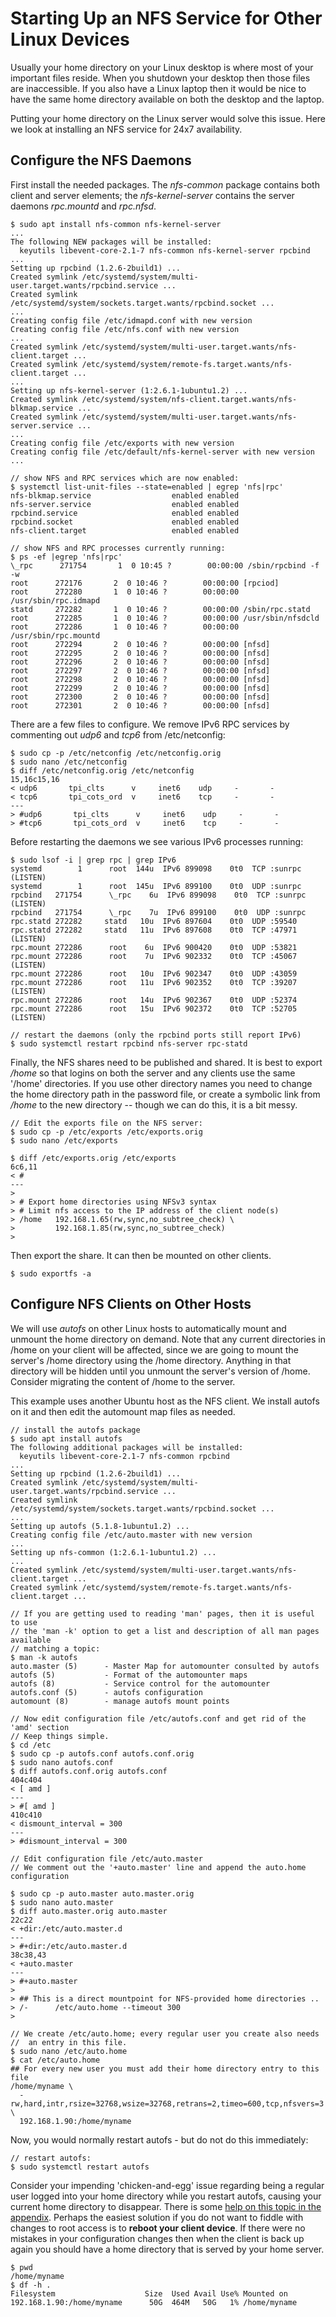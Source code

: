 <!-- -->
# Starting Up an NFS Service for Other Linux Devices

Usually your home directory on your Linux desktop is where most of your
important files reside.  When you shutdown your desktop then those files are 
inaccessible.  If you also have a Linux laptop then it would be nice to
have the same home directory available on both the desktop and the laptop.

Putting your home directory on the Linux server would solve this issue.
Here we look at installing an NFS service for 24x7 availability.

## Configure the NFS Daemons

First install the needed packages.  The *nfs-common* package contains both
client and server elements; the *nfs-kernel-server* contains the server 
daemons *rpc.mountd* and *rpc.nfsd*.

~~~~ {.shell}
$ sudo apt install nfs-common nfs-kernel-server
...
The following NEW packages will be installed:
  keyutils libevent-core-2.1-7 nfs-common nfs-kernel-server rpcbind
...
Setting up rpcbind (1.2.6-2build1) ...
Created symlink /etc/systemd/system/multi-user.target.wants/rpcbind.service ...
Created symlink /etc/systemd/system/sockets.target.wants/rpcbind.socket ...
...
Creating config file /etc/idmapd.conf with new version
Creating config file /etc/nfs.conf with new version
...
Created symlink /etc/systemd/system/multi-user.target.wants/nfs-client.target ...
Created symlink /etc/systemd/system/remote-fs.target.wants/nfs-client.target ...
...
Setting up nfs-kernel-server (1:2.6.1-1ubuntu1.2) ...
Created symlink /etc/systemd/system/nfs-client.target.wants/nfs-blkmap.service ...
Created symlink /etc/systemd/system/multi-user.target.wants/nfs-server.service ...
...
Creating config file /etc/exports with new version
Creating config file /etc/default/nfs-kernel-server with new version
...

// show NFS and RPC services which are now enabled:
$ systemctl list-unit-files --state=enabled | egrep 'nfs|rpc'
nfs-blkmap.service                  enabled enabled
nfs-server.service                  enabled enabled
rpcbind.service                     enabled enabled
rpcbind.socket                      enabled enabled
nfs-client.target                   enabled enabled

// show NFS and RPC processes currently running:
$ ps -ef |egrep 'nfs|rpc'
\_rpc      271754       1  0 10:45 ?        00:00:00 /sbin/rpcbind -f -w
root      272176       2  0 10:46 ?        00:00:00 [rpciod]
root      272280       1  0 10:46 ?        00:00:00 /usr/sbin/rpc.idmapd
statd     272282       1  0 10:46 ?        00:00:00 /sbin/rpc.statd
root      272285       1  0 10:46 ?        00:00:00 /usr/sbin/nfsdcld
root      272286       1  0 10:46 ?        00:00:00 /usr/sbin/rpc.mountd
root      272294       2  0 10:46 ?        00:00:00 [nfsd]
root      272295       2  0 10:46 ?        00:00:00 [nfsd]
root      272296       2  0 10:46 ?        00:00:00 [nfsd]
root      272297       2  0 10:46 ?        00:00:00 [nfsd]
root      272298       2  0 10:46 ?        00:00:00 [nfsd]
root      272299       2  0 10:46 ?        00:00:00 [nfsd]
root      272300       2  0 10:46 ?        00:00:00 [nfsd]
root      272301       2  0 10:46 ?        00:00:00 [nfsd]
~~~~

There are a few files to configure.  We remove IPv6 RPC services by commenting
out *udp6* and *tcp6* from /etc/netconfig:

~~~~ {.shell}
$ sudo cp -p /etc/netconfig /etc/netconfig.orig
$ sudo nano /etc/netconfig
$ diff /etc/netconfig.orig /etc/netconfig
15,16c15,16
< udp6       tpi_clts      v     inet6    udp     -       -
< tcp6       tpi_cots_ord  v     inet6    tcp     -       -
---
> #udp6       tpi_clts      v     inet6    udp     -       -
> #tcp6       tpi_cots_ord  v     inet6    tcp     -       -
~~~~

Before restarting the daemons we see various IPv6 processes running:

~~~~ {.shell}
$ sudo lsof -i | grep rpc | grep IPv6
systemd        1      root  144u  IPv6 899098    0t0  TCP :sunrpc (LISTEN)
systemd        1      root  145u  IPv6 899100    0t0  UDP :sunrpc 
rpcbind   271754      \_rpc    6u  IPv6 899098    0t0  TCP :sunrpc (LISTEN)
rpcbind   271754      \_rpc    7u  IPv6 899100    0t0  UDP :sunrpc 
rpc.statd 272282     statd   10u  IPv6 897604    0t0  UDP :59540 
rpc.statd 272282     statd   11u  IPv6 897608    0t0  TCP :47971 (LISTEN)
rpc.mount 272286      root    6u  IPv6 900420    0t0  UDP :53821 
rpc.mount 272286      root    7u  IPv6 902332    0t0  TCP :45067 (LISTEN)
rpc.mount 272286      root   10u  IPv6 902347    0t0  UDP :43059 
rpc.mount 272286      root   11u  IPv6 902352    0t0  TCP :39207 (LISTEN)
rpc.mount 272286      root   14u  IPv6 902367    0t0  UDP :52374 
rpc.mount 272286      root   15u  IPv6 902372    0t0  TCP :52705 (LISTEN)

// restart the daemons (only the rpcbind ports still report IPv6)
$ sudo systemctl restart rpcbind nfs-server rpc-statd

~~~~

Finally, the NFS shares need to be published and shared.  It is best to
export */home* so that logins on both the server and any clients use the
same '/home' directories.  If you use other directory names you need to 
change the home directory path in the password file, or create a symbolic
link from */home* to the new directory -- though we can do this, it is
a bit messy.

~~~~ {.shell}
// Edit the exports file on the NFS server:
$ sudo cp -p /etc/exports /etc/exports.orig
$ sudo nano /etc/exports

$ diff /etc/exports.orig /etc/exports
6c6,11
< #
---
> 
> # Export home directories using NFSv3 syntax
> # Limit nfs access to the IP address of the client node(s)
> /home   192.168.1.65(rw,sync,no_subtree_check) \
>         192.168.1.85(rw,sync,no_subtree_check)
>
~~~~

Then export the share.  It can then be mounted on other clients.

~~~~ {.shell}
$ sudo exportfs -a
~~~~

## Configure NFS Clients on Other Hosts

We will use *autofs* on other Linux hosts to automatically mount and
unmount the home directory on demand.  Note that any current directories
in /home on your client will be affected, since we are going to mount the
server's /home directory using the /home directory.  Anything in that
directory will be hidden until you unmount the server's version of /home.
Consider migrating the content of /home to the server.

This example uses another Ubuntu host as the NFS client.  We install autofs
on it and then edit the automount map files as needed.

~~~~ {.shell}
// install the autofs package
$ sudo apt install autofs
The following additional packages will be installed:
  keyutils libevent-core-2.1-7 nfs-common rpcbind
...
Setting up rpcbind (1.2.6-2build1) ...
Created symlink /etc/systemd/system/multi-user.target.wants/rpcbind.service ...
Created symlink /etc/systemd/system/sockets.target.wants/rpcbind.socket ...
...
Setting up autofs (5.1.8-1ubuntu1.2) ...
Creating config file /etc/auto.master with new version
...
Setting up nfs-common (1:2.6.1-1ubuntu1.2) ...
...
Created symlink /etc/systemd/system/multi-user.target.wants/nfs-client.target ...
Created symlink /etc/systemd/system/remote-fs.target.wants/nfs-client.target ...

// If you are getting used to reading 'man' pages, then it is useful to use
// the 'man -k' option to get a list and description of all man pages available
// matching a topic:
$ man -k autofs
auto.master (5)      - Master Map for automounter consulted by autofs
autofs (5)           - Format of the automounter maps
autofs (8)           - Service control for the automounter
autofs.conf (5)      - autofs configuration
automount (8)        - manage autofs mount points

// Now edit configuration file /etc/autofs.conf and get rid of the 'amd' section
// Keep things simple.
$ cd /etc
$ sudo cp -p autofs.conf autofs.conf.orig
$ sudo nano autofs.conf
$ diff autofs.conf.orig autofs.conf
404c404
< [ amd ]
---
> #[ amd ]
410c410
< dismount_interval = 300
---
> #dismount_interval = 300

// Edit configuration file /etc/auto.master
// We comment out the '+auto.master' line and append the auto.home configuration

$ sudo cp -p auto.master auto.master.orig
$ sudo nano auto.master
$ diff auto.master.orig auto.master
22c22
< +dir:/etc/auto.master.d
---
> #+dir:/etc/auto.master.d
38c38,43
< +auto.master
---
> #+auto.master
> 
> ## This is a direct mountpoint for NFS-provided home directories ..
> /-      /etc/auto.home --timeout 300
> 

// We create /etc/auto.home; every regular user you create also needs
//  an entry in this file.
$ sudo nano /etc/auto.home
$ cat /etc/auto.home
## For every new user you must add their home directory entry to this file
/home/myname \
  -rw,hard,intr,rsize=32768,wsize=32768,retrans=2,timeo=600,tcp,nfsvers=3 \
  192.168.1.90:/home/myname
~~~~

Now, you would normally restart autofs - but do not do this immediately:

~~~~ {.shell}
// restart autofs:
$ sudo systemctl restart autofs
~~~~

Consider your impending 'chicken-and-egg' issue regarding being a regular
user logged into your home directory while you restart autofs, causing
your current home directory to disappear.  There is some
[help on this topic in the appendix](#root).  Perhaps the easiest solution
if you do not want to fiddle with changes to root access is to
**reboot your client device**.  If there were no mistakes in your configuration
changes then when the client is back up again you should have a home directory
that is served by your home server.

~~~~ {.shell}
$ pwd
/home/myname
$ df -h .
Filesystem                    Size  Used Avail Use% Mounted on
192.168.1.90:/home/myname      50G  464M   50G   1% /home/myname
~~~~

